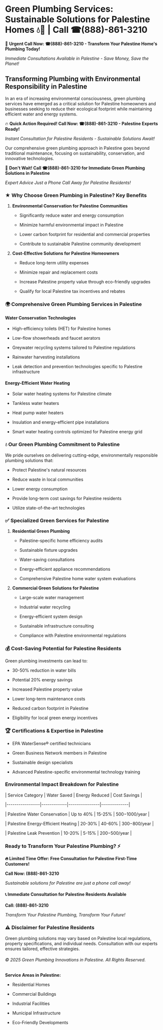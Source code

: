 # Green Plumbing Services: Sustainable Solutions for Palestine Homes 💧🌿 | Call ☎(888)-861-3210

🚨 **Urgent Call Now: ☎(888)-861-3210 - Transform Your Palestine Home's Plumbing Today!**
*Immediate Consultations Available in Palestine - Save Money, Save the Planet!*

## Transforming Plumbing with Environmental Responsibility in Palestine

In an era of increasing environmental consciousness, green plumbing services have emerged as a critical solution for Palestine homeowners and businesses seeking to reduce their ecological footprint while maintaining efficient water and energy systems. 

🔥 **Quick Action Required! Call Now: ☎(888)-861-3210 - Palestine Experts Ready!**
*Instant Consultation for Palestine Residents - Sustainable Solutions Await!*

Our comprehensive green plumbing approach in Palestine goes beyond traditional maintenance, focusing on sustainability, conservation, and innovative technologies.

🚨 **Don't Wait! Call ☎(888)-861-3210 for Immediate Green Plumbing Solutions in Palestine**
*Expert Advice Just a Phone Call Away for Palestine Residents!*

### ★ Why Choose Green Plumbing in Palestine? Key Benefits

1. **Environmental Conservation for Palestine Communities** 
   - Significantly reduce water and energy consumption
   - Minimize harmful environmental impact in Palestine
   - Lower carbon footprint for residential and commercial properties
   - Contribute to sustainable Palestine community development

2. **Cost-Effective Solutions for Palestine Homeowners** 
   - Reduce long-term utility expenses
   - Minimize repair and replacement costs
   - Increase Palestine property value through eco-friendly upgrades
   - Qualify for local Palestine tax incentives and rebates

### 🌍 Comprehensive Green Plumbing Services in Palestine

#### Water Conservation Technologies
- High-efficiency toilets (HET) for Palestine homes
- Low-flow showerheads and faucet aerators
- Greywater recycling systems tailored to Palestine regulations
- Rainwater harvesting installations
- Leak detection and prevention technologies specific to Palestine infrastructure

#### Energy-Efficient Water Heating
- Solar water heating systems for Palestine climate
- Tankless water heaters
- Heat pump water heaters
- Insulation and energy-efficient pipe installations
- Smart water heating controls optimized for Palestine energy grid

### 💧 Our Green Plumbing Commitment to Palestine

We pride ourselves on delivering cutting-edge, environmentally responsible plumbing solutions that:
- Protect Palestine's natural resources
- Reduce waste in local communities
- Lower energy consumption
- Provide long-term cost savings for Palestine residents
- Utilize state-of-the-art technologies

### ✅ Specialized Green Services for Palestine

1. **Residential Green Plumbing**
   - Palestine-specific home efficiency audits
   - Sustainable fixture upgrades
   - Water-saving consultations
   - Energy-efficient appliance recommendations
   - Comprehensive Palestine home water system evaluations

2. **Commercial Green Solutions for Palestine**
   - Large-scale water management
   - Industrial water recycling
   - Energy-efficient system design
   - Sustainable infrastructure consulting
   - Compliance with Palestine environmental regulations

### 💰 Cost-Saving Potential for Palestine Residents

Green plumbing investments can lead to:
- 30-50% reduction in water bills
- Potential 20% energy savings
- Increased Palestine property value
- Lower long-term maintenance costs
- Reduced carbon footprint in Palestine
- Eligibility for local green energy incentives

### 🏆 Certifications & Expertise in Palestine

- EPA WaterSense® certified technicians
- Green Business Network members in Palestine
- Sustainable design specialists
- Advanced Palestine-specific environmental technology training

### Environmental Impact Breakdown for Palestine

| Service Category | Water Saved | Energy Reduced | Cost Savings |
|-----------------|-------------|----------------|--------------|
| Palestine Water Conservation | Up to 40% | 15-25% | $500-$1000/year |
| Palestine Energy-Efficient Heating | 20-30% | 40-60% | $300-$800/year |
| Palestine Leak Prevention | 10-20% | 5-15% | $200-$500/year |

### Ready to Transform Your Palestine Plumbing? ⚡

**🔥 Limited Time Offer: Free Consultation for Palestine First-Time Customers!**

**Call Now: (888)-861-3210**
*Sustainable solutions for Palestine are just a phone call away!*

#### 📞 Immediate Consultation for Palestine Residents Available

**Call: (888)-861-3210**
*Transform Your Palestine Plumbing, Transform Your Future!*

### ⚠️ Disclaimer for Palestine Residents

Green plumbing solutions may vary based on Palestine local regulations, property specifications, and individual needs. Consultation with our experts ensures tailored, effective strategies.

###### © 2025 Green Plumbing Innovations in Palestine. All Rights Reserved.

**Service Areas in Palestine:** 
- Residential Homes
- Commercial Buildings
- Industrial Facilities
- Municipal Infrastructure
- Eco-Friendly Developments